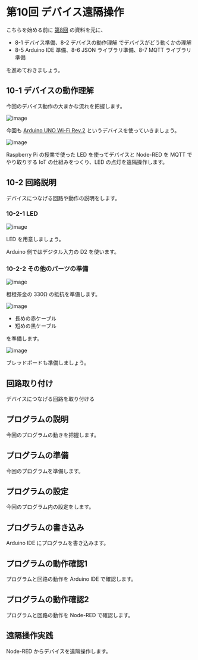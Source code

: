# 第10回 デバイス遠隔操作

こちらを始める前に [第8回](../lecture08/00-introduction.md) の資料を元に、

- 8-1 デバイス準備、8-2 デバイスの動作理解 でデバイスがどう動くかの理解
- 8-5 Arduino IDE 準備、8-6 JSON ライブラリ準備、8-7 MQTT ライブラリ準備

を進めておきましょう。

## 10-1 デバイスの動作理解

今回のデバイス動作の大まかな流れを把握します。

![image](https://i.gyazo.com/1bf31bee68324ecbd6812944ea5c7bb8.jpg)

今回も [Arduino UNO Wi-Fi Rev.2](https://www.marutsu.co.jp/pc/i/33411858/) というデバイスを使っていきましょう。

![image](https://i.gyazo.com/01ec38729dab790a0ae73464daeec412.png)

Raspberry Pi の授業で使った LED を使ってデバイスと Node-RED を MQTT でやり取りする IoT の仕組みをつくり、LED の点灯を遠隔操作します。

## 10-2 回路説明

デバイスにつなげる回路や動作の説明をします。

### 10-2-1 LED

![image](https://i.gyazo.com/8cdd56ad2c48be155114c877a2ed03c1.jpg)

LED を用意しましょう。



Arduino 側ではデジタル入力の D2 を使います。

### 10-2-2 その他のパーツの準備

![image](https://i.gyazo.com/8cdd56ad2c48be155114c877a2ed03c1.jpg)

橙橙茶金の 330Ω の抵抗を準備します。

![image](https://i.gyazo.com/90847c9a6ad415233e4d220d284f9582.jpg)

- 長めの赤ケーブル
- 短めの黒ケーブル

を準備します。

![image](https://i.gyazo.com/68a50881c024eecc8296526abecf3583.jpg)

ブレッドボードも準備しましょう。

## 回路取り付け

デバイスにつなげる回路を取り付ける

## プログラムの説明

今回のプログラムの動きを把握します。

## プログラムの準備

今回のプログラムを準備します。

## プログラムの設定

今回のプログラム内の設定をします。

## プログラムの書き込み

Arduino IDE にプログラムを書き込みます。

## プログラムの動作確認1

プログラムと回路の動作を Arduino IDE で確認します。

## プログラムの動作確認2

プログラムと回路の動作を Node-RED で確認します。

## 遠隔操作実践

Node-RED からデバイスを遠隔操作します。